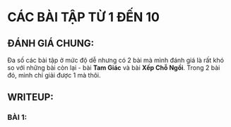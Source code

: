 # CÁC BÀI TẬP TỪ 1 ĐẾN 10
## ĐÁNH GIÁ CHUNG:
Đa số các bài tập ở mức độ dễ nhưng có 2 bài mà mình đánh giá là rất khó so với những bài còn lại - bài **Tam Giác** và bài **Xếp Chỗ Ngồi**. Trong 2 bài đó, mình chỉ giải được 1 mà thôi.
## WRITEUP:
### BÀI 1:
